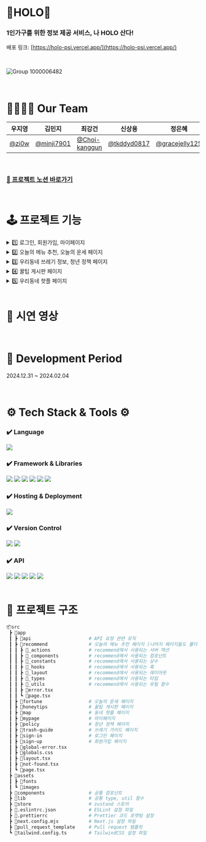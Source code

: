 # 🍊HOLO🍊

### 1인가구를 위한 정보 제공 서비스, 나 HOLO 산다!
배포 링크: [https://holo-psi.vercel.app/](https://holo-psi.vercel.app/)

<br />

![Group 1000006482](https://github.com/user-attachments/assets/40285653-d706-4899-a2ca-fb60c2bc8449)

<br/>

# 👨‍👩‍👧‍👦 Our Team 
| 우지영        |    김민지      |  최강건        |    신상용      |     정은혜     |
| ------------ | ------------ | ------------ | ------------ | ------------ |
| [@zi0w](https://github.com/zi0w) | [@minji7901](https://github.com/minji7901) | [@Choi-kanggun](https://github.com/Choi-kanggun3)   |    [@tkddyd0817](https://github.com/tkddyd0817) | [@gracejelly125](https://github.com/gracejelly125)

<br/>

### [📝 프로젝트 노션 바로가기](https://www.notion.so/teamsparta/1-_-3352f19eed63440682cd1745d31ed566)

<br/>


# 🕹️ 프로젝트 기능
<details>
<summary> 1️⃣ 로그인, 회원가입, 마이페이지 </summary>
<div markdown="1">
  
- 📝 폼 관리 및 유효성 검사
  - react-hook-form과 zod를 활용한 폼 관리
  - 실시간 유효성 검사 기반 즉각적인 피드백 제공
  - 커스텀 에러 메세지 제공을 통한 사용자 친화적 UI 구현
  - 비밀번호 규칙, 이메일 형식, 닉네임 제한 등 상세 검증
    
- 👥 소셜 로그인 (Google, Kakao, Github)
  - OAuth 2.0 인증 방식을 사용하여 간편한 사용자 인증 제공
  - 각 플랫폼에서 제공하는 OAuth Provider를 통해 로그인/회원가입 지원
    
- 💻 사용자 상태 관리 (Zustand)
  - Zustand를 사용하여 전역 상태로 사용자 정보 및 인증 상태 관리
  - 로그인 상태( isLogin )와 사용자 정보( user )를 전역으로 유지

- 🔐 로그아웃 기능
  - 서버 액션을 통한 로그아웃 처리
  - supabase.auth.signOut()을 통해 인증 세션을 해제하고, 로그아웃 기능 제공

- ✉️ 회원 탈퇴 기능
  - Supabase의 Admin API를 사용하여 안전하게 사용자 계정 삭제
  - SERVICE_ROLE_KEY 를 활용하여 서버 환경에서만 실행되도록 설정
    
- ❗️ 접근 제어 (Next.js Middleware)
  - 로그인 여부에 따른 페이지 접근 제어
    
- 👤 마이페이지 (React Query)
  - React Query를 활용한 상태관리와 낙관적 업데이트로 사용자 경험 최적화
  - 페이지네이션 적용으로 효율적인 데이터 렌더링 구현
  - 모달 기반의 프로필 수정 시스템 (이미지, 닉네임, 비밀번호 개별 수정 가능)
  - 입력값 없을 시 기존 데이터 유지 기능으로 사용자 편의성 향상
  - 좋아요, 댓글, 작성글 실시간 상태 동기화 및 리스트 업데이트 구현

- 🎨 스켈레톤 UI
  - 스켈레톤 UI를 사용하여 사용자의 UX 편의성 향상 및 사용자 경험 최적화

</div>
</details>

<details>
<summary> 2️⃣ 오늘의 메뉴 추천, 오늘의 운세 페이지 </summary>
<div markdown="1">

- 🍜 오늘의 메뉴 추천
  - Funnel 패턴을 사용해 사용자가 4개의 질문에 응답하며 데이터를 입력할 수 있도록 구현
    - 이전 단계로 돌아가도 입력한 데이터가 유지되도록 처리
  - OpneAI API를 통해 사용자 응답 기반 오늘의 추천 메뉴 제공
  - 프로그레스바를 통해 현재 진행 단계 시각적으로 표시
    
- 🍀 오늘의 운세
  - OpenAI API를 통해 오늘의 운세 제공
  - 사용자가 직관적으로 선택할 수 있도록 포춘쿠키 UI 제공
  - framer-motion 라이브러리를 사용해 포춘쿠키 클릭 시 애니메이션 효과 제공
    
- 📥 추천 결과 저장
  - toPng, file-saver 라이브러리를 사용해 결과 페이지를 PNG 형식으로 다운로드 가능
    
- 🔗 추천 결과 공유
  - Route Handler를 통해 추천 결과 데이터를 Map 객체(임시 저장소)에 저장 후, UUID를 반환해 링크를 단축
  - 반환된 UUID를 기반으로 공유 페이지의 URL 생성(+ 오늘의 메뉴 추천은 쿼리 파라미터에 메뉴 타입 포함)
    - navigator.clipboard를 사용해 버튼 클릭 시 URL이 클립보드에 복사되도록 구현
  - 해당 URL에 접속하면 GET 요청을 통해 추천 결과를 받아와 페이지에 표시
  - Kakao SDK for JavaScript를 활용한 feed 형식의 카카오톡 공유 기능 제공

</div>
</details>

<details>
<summary> 3️⃣ 우리동네 쓰레기 정보, 청년 정책 페이지 </summary>
<div markdown="1">

- 📅 지역별 쓰레기 배출 요일 조회
  - OpenAI API를 활용한 지역별 쓰레기 배출 일정 정보 제공
  - 내 위치 불러오기 기능을 통한 현재 위치 기반 정보 조회
  - 시/군/구/동 단위의 주소 검색 시스템 구현
  - 재활용, 일반, 대형, 음식물 쓰레기 등 종류별 배출 요일 안내

- 🥗 음식물 쓰레기 분류 확인 
  - OpenAI API를 활용한 음식물 쓰레기 판별 시스템 구현
  - 사용자 입력값에 대한 실시간 AI 기반 분류 처리
  - 시각적 피드백을 통한 직관적인 결과 표시 (FoodYesIcon/FoodNoIcon)

- 🔍 정책 검색 시스템 
  - 공공데이터포털 청년정책 API 연동을 통한 실시간 정책 정보 제공
  - xml2js를 사용하여 XML 데이터를 JSON으로 파싱하여 효율적인 데이터 처리 구현
  - 지역별, 분야별 필터링 기능으로 맞춤형 정책 검색 지원

- 📋 정책 목록 및 페이지네이션 
  - React Query를 활용한 효율적인 데이터 캐싱 및 상태 관리
  - 커스텀 페이지네이션 훅을 통한 대량의 정책 데이터 효율적 표시
  - 동적 라우팅을 통한 정책 상세 페이지 구현

- 📝 정책 상세 정보 표시 
  - Next.js 서버 컴포넌트를 활용한 서버 사이드 렌더링 구현
  - 정책별 상세 정보 포맷팅 및 레이아웃 최적화
  - 신청 사이트 및 참고 사이트 링크 제공

</div>
</details>

<details>
<summary> 4️⃣ 꿀팁 게시판 페이지 </summary>
<div markdown="1">

- 📝 게시글 관리
  - Supabase를 활용한 게시글 CRUD 기능 제공
  - Day.js로 작성 일자를 직관적으로 표시
  - 키워드 검색을 통해 원하는 게시글을 빠르게 찾을 수 있는 기능 제공
  - 카테고리 필터링을 지원하여 원하는 주제의 게시글만 조회 가능
  - 최신순/인기순 정렬 기능으로 원하는 방식으로 게시글 정렬
  - 서버액션을 활용하여 게시글 수정 시 실시간 업데이트 적용
  - 페이지네이션 적용으로 사용자 편의성 향상

- 🧡 좋아요/댓글 기능
  - Supabase를 활용한 좋아요/댓글 CRUD 기능 제공
  - TanStack Query를 활용하여 전역 상태로 좋아요 및 댓글 데이터 관리
  - 낙관적 업데이트 적용으로 사용자 액션에 즉각적인 피드백 제공
  - 게시글별 좋아요 및 댓글 수 표시로 사용자 참여도 확인 가능
  - 댓글 작성자 뱃지 추가로 해당 게시글 작성자를 명확하게 구분

</div>
</details>

<details>
<summary> 5️⃣ 우리동네 핫플 페이지 </summary>
<div markdown="1">

- 🗺️ 지도 표시 
  - Kakao Map API를 활용하여 지도를 제공

- 📌 내 위치 표시 
  - Geolocation API를 사용하여 사용자의 현재 위치를 지도에 표시

- 🔍 지도 조작 기능
  - 지도 확대/축소 및 현재 위치로 이동할 수 있는 컨트롤 버튼 제공

- 🏢 카테고리별 장소 검색
  - 음식점, 편의점, 약국 등 다양한 카테고리 버튼 제공
  - 특정 카테고리 선택 시, 주변 해당 시설 검색 후 지도에 마커와 리스트로 표시

- 📍 마커 및 장소 정보
  - 검색된 장소를 지도 마커로 표시
  - 마커 클릭 시, 해당 장소의 상세 정보 제공

</div>
</details>


<br />

# 🎥 시연 영상

<br />

# 📅 Development Period
2024.12.31 ~ 2024.02.04

<br />

# ⚙️ Tech Stack & Tools ⚙️
<div>
  
### ✔️ Language

<img src="https://img.shields.io/badge/Typescript-3178C6?style=for-the-badge&logo=Typescript&logoColor=white"> 

### ✔️ Framework & Libraries

<img src="https://img.shields.io/badge/Next.js-black?style=for-the-badge&logo=next.js&logoColor=white"> 
<img src="https://img.shields.io/badge/react-61DAFB?style=for-the-badge&logo=react&logoColor=white">
<img src="https://img.shields.io/badge/Tanstack Query-FF4154?style=for-the-badge&logo=TanstackQuery&logoColor=white">
<img src="https://img.shields.io/badge/zustand-FF4154?style=for-the-badge&logo=TanstackQuery&logoColor=white">
<img src="https://img.shields.io/badge/tailwind css-06B6D4?style=for-the-badge&logo=tailwindcss&logoColor=white">
<img src="https://img.shields.io/badge/supabase-3FCF8E?style=for-the-badge&logo=supabase&logoColor=white">


### ✔️ Hosting & Deployment

<img src="https://img.shields.io/badge/Vercel-000000?style=for-the-badge&logo=vercel&logoColor=white">

### ✔️ Version Control

<img src="https://img.shields.io/badge/git-F05032?style=for-the-badge&logo=git&logoColor=white">
<img src="https://img.shields.io/badge/github-181717?style=for-the-badge&logo=github&logoColor=white">

### ✔️ API
<img src="https://img.shields.io/badge/kakaomap-FFCD00?style=for-the-badge&logo=kakao&logoColor=white">
<img src="https://img.shields.io/badge/JavaScript SDK-FFCD00?style=for-the-badge&logo=kakao&logoColor=white">
<img src="https://img.shields.io/badge/OpenAI-412991?style=for-the-badge&logo=OpenAI&logoColor=white">
<img src="https://img.shields.io/badge/청년정책API-073B5A?style=for-the-badge&logo=TanstackQuery&logoColor=white">
<img src="https://img.shields.io/badge/Navigator-006600?style=for-the-badge&logo=TanstackQuery&logoColor=white">



</div>

<br />

# 🌳 프로젝트 구조
```bash
📦src
 ┣ 📂app
 ┃ ┣ 📂api                     # API 요청 관련 로직
 ┃ ┣ 📂recommend               # 오늘의 메뉴 추천 페이지 (나머지 페이지들도 폴더 구조 동일)
 ┃ ┃ ┣ 📂_actions              # recommend에서 사용되는 서버 액션
 ┃ ┃ ┣ 📂_components           # recommend에서 사용되는 컴포넌트
 ┃ ┃ ┣ 📂_constants            # recommend에서 사용되는 상수
 ┃ ┃ ┣ 📂_hooks                # recommend에서 사용되는 훅
 ┃ ┃ ┣ 📂_layout               # recommend에서 사용되는 레이아웃
 ┃ ┃ ┣ 📂_types                # recommend에서 사용되는 타입
 ┃ ┃ ┣ 📂_utils                # recommend에서 사용되는 유틸 함수
 ┃ ┃ ┣ 📜error.tsx
 ┃ ┃ ┗ 📜page.tsx
 ┃ ┣ 📂fortune                 # 오늘의 운세 페이지
 ┃ ┣ 📂honeytips               # 꿀팁 게시판 페이지
 ┃ ┣ 📂map                     # 동네 핫플 페이지
 ┃ ┣ 📂mypage                  # 마이페이지
 ┃ ┣ 📂policy                  # 청년 정책 페이지
 ┃ ┣ 📂trash-guide             # 쓰레기 가이드 페이지
 ┃ ┣ 📂sign-in                 # 로그인 페이지
 ┃ ┣ 📂sign-up                 # 회원가입 페이지
 ┃ ┣ 📜global-error.tsx        
 ┃ ┣ 📜globals.css 
 ┃ ┣ 📜layout.tsx
 ┃ ┣ 📜not-found.tsx
 ┃ ┗ 📜page.tsx
 ┣ 📂assets
 ┃ ┣ 📂fonts
 ┃ ┗ 📂images
 ┣ 📂components                # 공통 컴포넌트
 ┣ 📂lib                       # 공통 type, util 함수
 ┣ 📂store                     # zustand 스토어
 ┣ 📜.eslintrc.json            # ESLint 설정 파일
 ┣ 📜.prettierrc               # Prettier 코드 포맷팅 설정
 ┣ 📜next.config.mjs           # Next.js 설정 파일
 ┣ 📜pull_request_template     # Pull request 템플릿
 ┗ 📜tailwind.config.ts        # TailwindCSS 설정 파일
```
